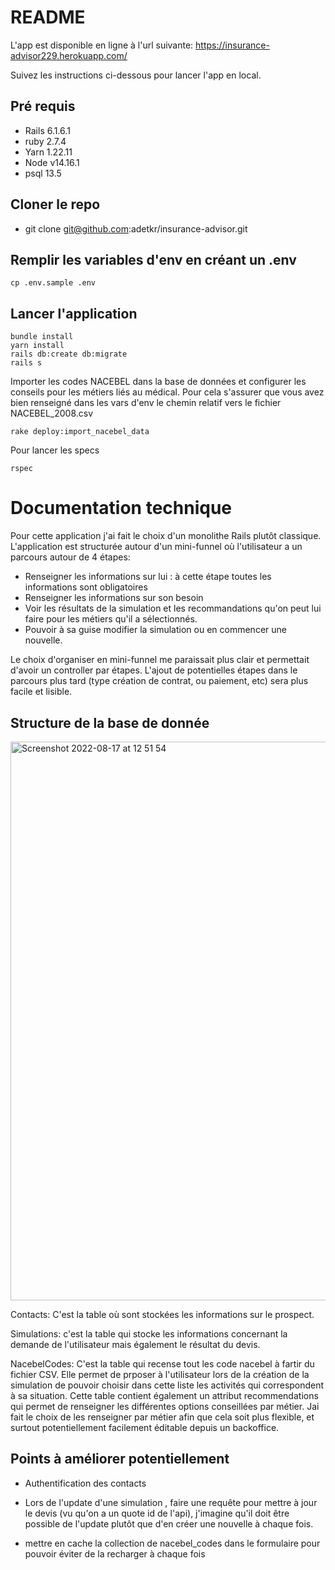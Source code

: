 # README

L'app est disponible en ligne à l'url suivante: https://insurance-advisor229.herokuapp.com/

Suivez les instructions ci-dessous pour lancer l'app en local.

## Pré requis

* Rails 6.1.6.1
* ruby 2.7.4
* Yarn 1.22.11
* Node v14.16.1
* psql 13.5


## Cloner le repo

* git clone git@github.com:adetkr/insurance-advisor.git

## Remplir les variables d'env en créant un .env

```
cp .env.sample .env
```

## Lancer l'application

```
bundle install
yarn install
rails db:create db:migrate
rails s
```
Importer les codes NACEBEL dans la base de données et configurer les conseils pour les métiers liés au médical. Pour cela s'assurer que vous avez bien renseigné dans les vars d'env le chemin relatif vers le fichier NACEBEL_2008.csv

```
rake deploy:import_nacebel_data
```

Pour lancer les specs
```
rspec
```

# Documentation technique

Pour cette application j'ai fait le choix d'un monolithe Rails plutôt classique. L'application est structurée autour d'un mini-funnel où l'utilisateur a un parcours autour de 4 étapes:

- Renseigner les informations sur lui : à cette étape toutes les informations sont obligatoires
- Renseigner les informations sur son besoin
- Voir les résultats de la simulation et les recommandations qu'on peut lui faire pour les métiers qu'il a sélectionnés.
- Pouvoir à sa guise modifier la simulation ou en commencer une nouvelle.

Le choix d'organiser en mini-funnel me paraissait plus clair et permettait d'avoir un controller par étapes. L'ajout de potentielles étapes dans le parcours plus tard (type création de contrat, ou paiement, etc) sera plus facile et lisible.

## Structure de la base de donnée

<img width="894" alt="Screenshot 2022-08-17 at 12 51 54" src="https://user-images.githubusercontent.com/66008397/185102812-7a158307-e6d9-401d-8083-8eb1b8873566.png">


Contacts: C'est la table où sont stockées les informations sur le prospect.

Simulations: c'est la table qui stocke les informations concernant la demande de l'utilisateur mais également le résultat du devis. 

NacebelCodes: C'est la table qui recense tout les code nacebel à fartir du fichier CSV. Elle permet de prposer à l'utilisateur lors de la création de la simulation de pouvoir choisir dans cette liste les activités qui correspondent à sa situation. Cette table contient également un attribut recommendations qui permet de renseigner les différentes options conseillées par métier. Jai fait le choix de les renseigner par métier afin que cela soit plus flexible, et surtout potentiellement facilement éditable depuis un backoffice.


## Points à améliorer potentiellement

- Authentification des contacts

- Lors de l'update d'une simulation , faire une requête pour mettre à jour le devis (vu qu'on a un quote id de l'api), j'imagine qu'il doit être possible de l'update plutôt que d'en créer une nouvelle à chaque fois.

- mettre en cache la collection de nacebel_codes dans le formulaire pour pouvoir éviter de la recharger à chaque fois
